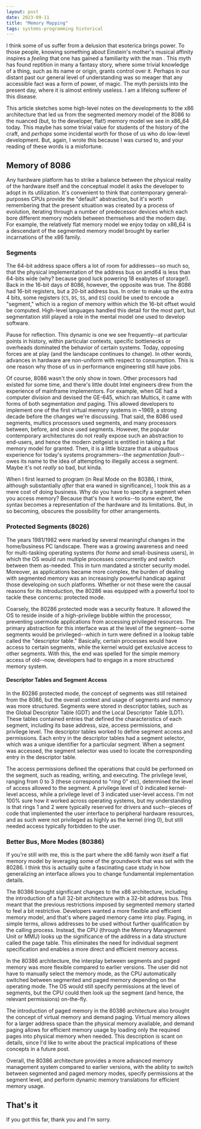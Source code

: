 ```yaml
---
layout: post
date: 2023-09-11
title: "Memory Mapping"
tags: systems-programming historical
---
```


I think some of us suffer from a delusion that esoterica brings power. To those people, knowing something about Einstein's mother's musical affinity inspires a _feeling_ that one has gained a familiarity with the man . This myth has found reptition in many a fantasy story, where some trivial knowledge of a thing, such as its name or origin, grants control over it. Perhaps in our distant past our general level of understanding was so meager that any accessible fact was a form of power, of magic. The myth persists into the present day, where it is almost entirely useless. I am a lifelong sufferer of this disease.

This article sketches some high-level notes on the developments to the x86 architecture that led us from the segmented memory model of the 8086 to the nuanced (but, to the developer, flat!) memory model we see in x86_64 today. This maybe has some trivial value for students of the history of the craft, and _perhaps_ some incidental worth for those of us who do low-level development. But, again, I wrote this because I was cursed to, and your reading of these words is a misfortune.

## Memory of 8086

Any hardware platform has to strike a balance between the physical reality of the hardware itself and the conceptual model it asks the developer to adopt in its utilization. It's convenient to think that contemporary general-purposes CPUs provide the "default" abstraction, but it's worth remembering that the present situation was created by a process of evolution, iterating through a number of predecessor devices which each bore different memory models between themselves and the modern day. For example, the relatively flat memory model we enjoy today on x86_64 is a descendant of the segmented memory model brought by earlier incarnations of the x86 family.

### Segments

The 64-bit address space offers a lot of room for addresses--so much so, that the physical implementation of the address bus on amd64 is less than 64-bits wide (why? because good luck powering 18 exabytes of storage!). Back in the 16-bit days of 8086, however, the opposite was true. The 8086 had 16-bit registers, but a 20-bit address bus. In order to make up the extra 4 bits, some registers (`CS`, `DS`, `SS`, and `ES`) could be used to encode a "segment," which is a region of memory within which the 16-bit offset would be computed. High-level languages handled this detail for the most part, but segmentation still played a role in the mental model one used to develop software.

Pause for reflection. This dynamic is one we see frequently--at particular points in history, within particular contexts, specific bottlenecks or overheads dominated the behavior of certain systems. Today, opposing forces are at play (and the landscape continues to change). In other words, advances in hardware are non-uniform with respect to consumption. This is one reason why those of us in performance engineering still have jobs.

Of course, 8086 wasn't the only show in town. Other processors had existed for some time, and there's little doubt Intel engineers drew from the experience of mainframe implementors. For example, when GE had a computer division and devised the GE-645, which ran Multics, it came with forms of both segmentation _and_ paging. This allowed developers to implement one of the first virtual memory systems in ~1969, a strong decade before the changes we're discussing. That said, the 8086 used segments, multics processors used segments, and many processors between, before, and since used segments. However, the popular contemporary architectures do not really expose such an abstraction to end-users, and hence the modern zeitgeist is entitled in taking a flat memory model for granted. Then, it is a little bizzare that a ubiquitous experience for today's systems programmers--the _segmentation fault_--owes its name to the idea of attempting to illegally access a segment. Maybe it's not _really_ so bad, but kinda.

When I first learned to program (in Real Mode on the 80386, I think, although substantially _after_ that era waned in significance), I took this as a mere cost of doing business. Why do you have to specify a segment when you access memory? Because that's how it works--to some extent, the syntax becomes a representation of the hardware and its limitations. But, in so becoming, obscures the possibility for other arrangements.


### Protected Segments (8026)

The years 1981/1982 were marked by several meaningful changes in the home/business PC landscape. There was a growing awareness and need for multi-tasking operating systems (for _home_ and small-business users), in which the OS would run multiple processes concurrently and switch between them as-needed. This in turn mandated a stricter security model. Moreover, as applications became more complex, the burden of dealing with segmented memory was an increasingly powerful handicap against those developing on such platforms. Whether or not these were the causal reasons for its introduction, the 80286 was equipped with a powerful tool to tackle these concerns: protected mode.

Coarsely, the 80286 protected mode was a security feature. It allowed the OS to reside inside of a high-privilege bubble within the processor, preventing usermode applications from accessing privileged resources. The primary abstraction for this interface was at the level of the segment--some segments would be privileged--which in turn were defined in a lookup table called the "descriptor table." Basically, certain processes would have access to certain segments, while the kernel would get exclusive access to other segments. With this, the end was spelled for the simple memory access of old--now, developers had to engage in a more structured memory system.


#### Descriptor Tables and Segment Access

In the 80286 protected mode, the concept of segments was still retained from the 8086, but the overall context and usage of segments and memory was more structured. Segments were stored in descriptor tables, such as the Global Descriptor Table (GDT) and the Local Descriptor Table (LDT). These tables contained entries that defined the characteristics of each segment, including its base address, size, access permissions, and privilege level. The descriptor tables worked to define segment access and permissions. Each entry in the descriptor tables had a segment selector, which was a unique identifier for a particular segment. When a segment was accessed, the segment selector was used to locate the corresponding entry in the descriptor table.

The access permissions defined the operations that could be performed on the segment, such as reading, writing, and executing. The privilege level, ranging from 0 to 3 (these correspond to "ring 0" etc), determined the level of access allowed to the segment. A privilege level of 0 indicated kernel-level access, while a privilege level of 3 indicated user-level access. I'm not 100% sure how it worked across operating systems, but my understanding is that rings 1 and 2 were typically reserved for drivers and such--pieces of code that implemented the user interface to peripheral hardware resources, and as such were not privileged as highly as the kernel (ring 0), but still needed access typically forbidden to the user.


### Better Bus, More Modes (80386)

If you're still with me, this is the part where the x86 family won itself a flat memory model by leveraging some of the groundwork that was set with the 80286. I think this is actually quite a fascinating case study in how generalizing an interface allows you to change fundamental implementation details.

The 80386 brought significant changes to the x86 architecture, including the introduction of a full 32-bit architecture with a 32-bit address bus. This meant that the previous restrictions imposed by segmented memory started to feel a bit restrictive. Developers wanted a more flexible and efficient memory model, and that's where paged memory came into play. Paging, in simple terms, allows addresses to be used without further qualification by the calling process. Instead, the CPU (through the Memory Management Unit or MMU) looks up the significance of the address in a data structure called the page table. This eliminates the need for individual segment specification and enables a more direct and efficient memory access.

In the 80386 architecture, the interplay between segments and paged memory was more flexible compared to earlier versions. The user did not have to manually select the memory mode, as the CPU automatically switched between segmented and paged memory depending on the operating mode. The OS would still specify permissions at the level of segments, but the CPU could then look up the segment (and hence, the relevant permissions) on-the-fly.

The introduction of paged memory in the 80386 architecture also brought the concept of virtual memory and demand paging. Virtual memory allows for a larger address space than the physical memory available, and demand paging allows for efficient memory usage by loading only the required pages into physical memory when needed. This description is scant on details, since I'd like to write about the practical implications of these concepts in a future post.

Overall, the 80386 architecture provides a more advanced memory management system compared to earlier versions, with the ability to switch between segmented and paged memory modes, specify permissions at the segment level, and perform dynamic memory translations for efficient memory usage.

## That's it

If you got this far, thank you and I'm sorry.
